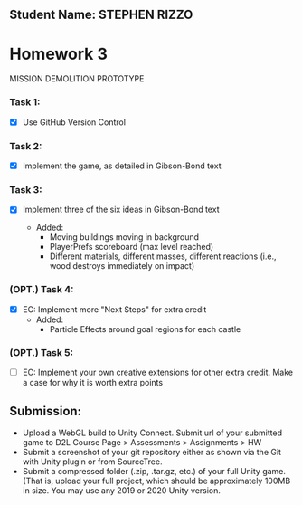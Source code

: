 ## Student Name: STEPHEN RIZZO

# Homework 3

MISSION DEMOLITION PROTOTYPE 

### Task 1:

- [x] Use GitHub Version Control

### Task 2: 

- [x] Implement the game, as detailed in Gibson-Bond text

### Task 3:

- [x] Implement three of the six ideas in Gibson-Bond text

  - Added: 
    - Moving buildings moving in background
    - PlayerPrefs scoreboard (max level reached)
    - Different materials, different masses, different reactions (i.e., wood destroys immediately on impact)

### (OPT.) Task 4:

- [x] EC: Implement more "Next Steps" for extra credit
  - Added:
    - Particle Effects around goal regions for each castle

### (OPT.) Task 5:

- [ ] EC: Implement your own creative extensions for other extra credit. Make a case for why it is worth extra points

## Submission:

- Upload a WebGL build to Unity Connect. Submit url of your submitted game to D2L Course Page > Assessments > Assignments > HW
- Submit a screenshot of your git repository either as shown via the Git with Unity plugin or from SourceTree.
- Submit a compressed folder (.zip, .tar.gz, etc.) of your full Unity game. (That is, upload your full project, which should be approximately 100MB in size. You may use any 2019 or 2020 Unity version.

